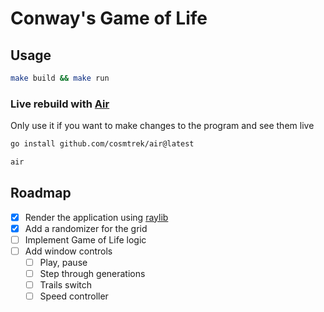 # Conway's Game of Life

## Usage

```bash
make build && make run
```

### Live rebuild with [Air](https://github.com/cosmtrek/air)

Only use it if you want to make changes to the program and see them live

```bash
go install github.com/cosmtrek/air@latest
```

```bash
air
```

## Roadmap

-   [x] Render the application using [raylib](https://www.raylib.com/)
-   [x] Add a randomizer for the grid
-   [ ] Implement Game of Life logic
-   [ ] Add window controls
    -   [ ] Play, pause
    -   [ ] Step through generations
    -   [ ] Trails switch
    -   [ ] Speed controller
